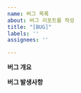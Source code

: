 ```yaml
---
name: 버그 목록
about: 버그 리포트를 작성
title: "[BUG]"
labels: ''
assignees: ''

---
```


**버그 개요**

**버그 발생사항**
